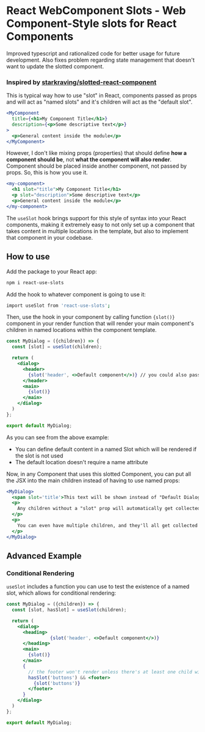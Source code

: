 # React WebComponent Slots - Web Component-Style slots for React Components

Improved typescript and rationalized code for better usage for future development. Also fixes problem regarding state management that doesn't want to update the slotted component.

### Inspired by [starkraving/slotted-react-component](https://github.com/starkraving/slotted-react-component)

This is typical way how to use "slot" in React, components passed as props and will act as "named slots" and it's children will act as the "default slot".

```jsx
<MyComponent
  title={<h1>My Component Title</h1>}
  description={<p>Some descriptive text</p>}
>
  <p>General content inside the module</p>
</MyComponent>
```

However, I don't like mixing props (properties) that should define **how a component should be**, not **what the component will also render**. Component should be placed inside another component, not passed by props. So, this is how you use it.

```jsx
<my-component>
  <h1 slot="title">My Component Title</h1>
  <p slot="description">Some descriptive text</p>
  <p>General content inside the module</p>
</my-component>
```

The `useSlot` hook brings support for this style of syntax into your React components, making it extremely easy to not only
set up a component that takes content in multiple locations in the template, but also to implement that component in your codebase.

## How to use
Add the package to your React app:

```bash
npm i react-use-slots
```

Add the hook to whatever component is going to use it:

```bash
import useSlot from 'react-use-slots';
```

Then, use the hook in your component by calling function `{slot()}` component in your render function that will render your main component's children in named locations within the component template.

```jsx
const MyDialog = ({children}) => {
  const [slot] = useSlot(children);

  return (
    <dialog>
      <header>
        {slot('header', <>Default component</>)} // you could also pass plain text for default renders
      </header>
      <main>
        {slot()}
      </main>
    </dialog>
  )
};

export default MyDialog;
```

As you can see from the above example:

* You can define default content in a named Slot which will be rendered if the slot is not used
* The default location doesn't require a name attribute

Now, in any Component that uses this slotted Component, you can put all the JSX into the main children instead of having to use named props:

```jsx
<MyDialog>
  <span slot='title'>This text will be shown instead of "Default Dialog Title"</span>
  <p>
    Any children without a "slot" prop will automatically get collected into the default location
  </p>
  <p>
    You can even have multiple children, and they'll all get collected into the proper Slot for rendering
  </p>
</MyDialog>
```

## Advanced Example

### Conditional Rendering

`useSlot` includes a function you can use to test the existence of a named slot, which allows for conditional rendering:

```jsx
const MyDialog = ({children}) => {
  const [slot, hasSlot] = useSlot(children);

  return (
    <dialog>
      <heading>
                {slot('header', <>Default component</>)}
      </heading>
      <main>
        {slot()}
      </main>
      {
        // the footer won't render unless there's at least one child with a slot prop of 'buttons'
        hasSlot('buttons') && <footer>
          {slot('buttons')}
        </footer>
      }
    </dialog>
  )
};

export default MyDialog;
```
